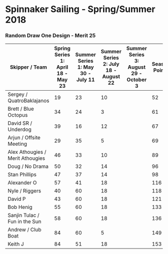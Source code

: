 # Spinnaker Sailing - Spring/Summer 2018
### Random Draw One Design - Merit 25

| Skipper / Team | Spring Series 1: April 18  - May 23| Summer Series 1:  May 30 - July 11 | Summer Series 2:  July 18  - August 22 | Summer Series 3: August 29 - October 3 | Season Points | Final Season Points |
| --- | --- | --- | --- | --- | --- | --- |
| Sergey / QuatroBaklajanos | 19 | 23 | 10 |  | 52 |  |
| Brett / Blue Octopus | 34 | 24 | 3 |  | 61 |  |
| David SR / Underdog | 39 | 16 | 12 |  | 67 |  |
| Arjun / Offsite Meeting | 29 | 35 | 5 |  | 69 |  |
| Alex Athougies / Merit Athougies | 46 | 33 | 10 |  | 89 |  |
| Doug / No Drama | 50 | 32 | 14 |  | 96 |  |
| Stan Phillips | 47 | 37 | 14 |  | 98 |  |
| Alexander O | 57 | 41 | 18 |  | 116 |  |
| Nyle / Riggers | 40 | 60 | 18 |  | 118 |  |
| David P | 43 | 60 | 18 |  | 121 |  |
| Bob Henig | 55 | 60 | 18 |  | 133 |  |
| Sanjin Tulac / Fun in the Sun | 58 | 60 | 18 |  | 136 |  |
| Andrew / Club Boat | 84 | 60 | 5 |  | 149 |  |
| Keith J | 84 | 51 | 18 |  | 153 |  |

